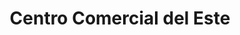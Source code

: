 ---
title: "Centro Comercial del Este"
url: /medellin/centro-comercial-del-este/
shop: Einkaufszentrum
---